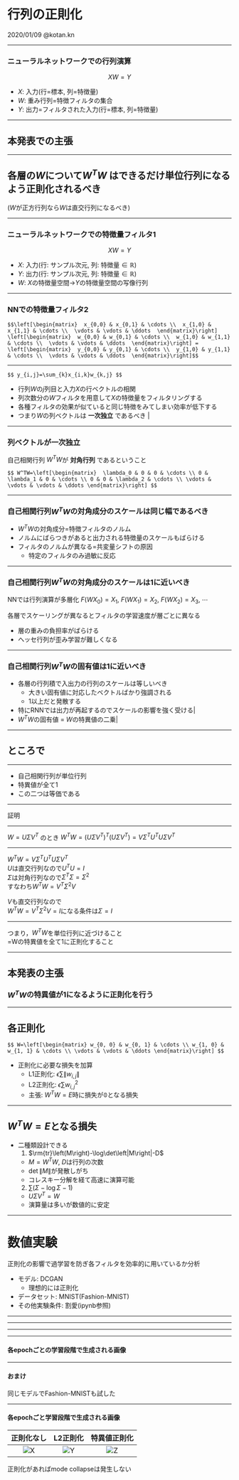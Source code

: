 # 行列の正則化
2020/01/09 @kotan.kn

---
### ニューラルネットワークでの行列演算
$$XW=Y$$
 - $X$: 入力(行=標本, 列=特徴量)
 - $W$: 重み行列=特徴フィルタの集合
 - $Y$: 出力=フィルタされた入力(行=標本, 列=特徴量)

---

## 本発表での主張

---  

## 各層の$W$について$W^TW$ はできるだけ単位行列になるよう正則化されるべき
($W$が正方行列なら$W$は直交行列になるべき)

---  
### ニューラルネットワークでの特徴量フィルタ1
$$XW=Y$$
  
 - $X$: 入力(行: サンプル次元, 列: 特徴量$\in\mathbb{R}$)
 - $Y$: 出力(行: サンプル次元, 列: 特徴量$\in\mathbb{R}$)
 - $W$: $X$の特徴量空間$\rightarrow$$Y$の特徴量空間の写像行列

---
### NNでの特徴量フィルタ2
`$$\left[\begin{matrix} 
x_{0,0} & x_{0,1} & \cdots \\ 
x_{1,0} & x_{1,1} & \cdots \\ 
\vdots & \vdots & \ddots 
\end{matrix}\right]
\left[\begin{matrix} 
w_{0,0} & w_{0,1} & \cdots \\ 
w_{1,0} & w_{1,1} & \cdots \\ 
\vdots & \vdots & \ddots 
\end{matrix}\right] = 
\left[\begin{matrix} 
y_{0,0} & y_{0,1} & \cdots \\ 
y_{1,0} & y_{1,1} & \cdots \\ 
\vdots & \vdots & \ddots 
\end{matrix}\right]$$`

---

`$$
y_{i,j}=\sum_{k}x_{i,k}w_{k,j}
$$`

 - 行列$W$の$j$列目と入力$X$の行ベクトルの相関 
 - 列次数分の$W$フィルタを用意して$X$の特徴量をフィルタリングする 
 - 各種フィルタの効果が似ていると同じ特徴をみてしまい効率が低下する
 - つまり$W$の列ベクトルは **一次独立** であるべき |

---
### 列ベクトルが一次独立
自己相関行列 $W^TW$が **対角行列** であるということ

`$$
W^TW=\left[\begin{matrix} 
\lambda_0 & 0 & 0 & \cdots \\
0 & \lambda_1 & 0 & \cdots \\
0 & 0 & \lambda_2 & \cdots \\
\vdots & \vdots & \vdots & \ddots
\end{matrix}\right]
$$`

---  

### 自己相関行列$W^TW$の対角成分のスケールは同じ幅であるべき
 - $W^TW$の対角成分$=$特徴フィルタのノルム
 - ノルムにばらつきがあると出力される特徴量のスケールもばらける
 - フィルタのノルムが異なる$=$共変量シフトの原因
   - 特定のフィルタのみ過敏に反応

---  

### 自己相関行列$W^TW$の対角成分のスケールは1に近いべき
NNでは行列演算が多層化
$F(WX_0)=X_1,~F(WX_1)=X_2,~F(WX_2)=X_3,~\cdots$
  
各層でスケーリングが異なるとフィルタの学習速度が層ごとに異なる
 - 層の重みの負担率がばらける  
 - ヘッセ行列が歪み学習が難しくなる

---  

### 自己相関行列$W^TW$の固有値は$1$に近いべき
 - 各層の行列積で入出力の行列のスケールは等しいべき
   - 大きい固有値に対応したベクトルばかり強調される
   - $1$以上だと発散する
 - 特にRNNでは出力が再起するのでスケールの影響を強く受ける|  
 - $W^TW$の固有値 $=$ $W$の特異値の二乗|
  
---  

## ところで

---  

 - 自己相関行列が単位行列 
 - 特異値が全て1
 - この二つは等価である  

---  

証明  

---  

$W=U\Sigma V^T$
のとき
$W^TW=(U\Sigma V^T)^T(U\Sigma V^T)=V\Sigma^TU^TU\Sigma V^T$
  
---  

$W^TW=V\Sigma^TU^TU\Sigma V^T$  
$U$は直交行列なので$U^TU=I$  
$\Sigma$は対角行列なので$\Sigma^T\Sigma=\Sigma^2$  
すなわち$W^TW=V^T\Sigma^2V$  
  
$V$も直交行列なので  
$W^TW=V^T\Sigma^2V=I$になる条件は$\Sigma=I$  

---  

つまり，$W^TW$を単位行列に近づけること  
=Wの特異値を全て$1$に正則化すること

---    

## 本発表の主張
### $W^TW$の特異値が$1$になるように正則化を行う

---

## 各正則化
`$$
W=\left[\begin{matrix}
 w_{0, 0} & w_{0, 1} & \cdots \\
 w_{1, 0} & w_{1, 1} & \cdots \\
 \vdots & \vdots & \ddots
\end{matrix}\right]
$$`  
  
 - 正則化に必要な損失を加算
   - L1正則化: $\epsilon\sum\|w_{i,j}\|$
   - L2正則化: $\epsilon\sum w_{i,j}^2$
   - 主張: $W^TW=E$時に損失が$\mathbb{0}$となる損失

---

## $W^TW=E$となる損失
 - 二種類設計できる
   1. $\rm{tr}\left(M\right)-\log\det\left|M\right|-D$
    - $M=W^TW$, $D$は行列の次数
    - $\det\|M\|$が発散しがち
    - コレスキー分解を経て高速に演算可能
   2. $\sum\left(\Sigma-\log\Sigma-1\right)$
    - $U\Sigma V^T=W$
    - 演算量は多いが数値的に安定
    
---

# 数値実験
正則化の影響で過学習を防ぎ各フィルタを効率的に用いているか分析
 - モデル: DCGAN
   - 理想的には正則化
 - データセット: MNIST(Fashion-MNIST)
 - その他実験条件: 割愛(ipynb参照)

---  

---  

---  

---  

#### 各epochごとの学習段階で生成される画像

---  

#### おまけ
同じモデルでFashion-MNISTも試した

---  

#### 各epochごと学習段階で生成される画像

| 正則化なし | L2正則化 | 特異値正則化 |
|:--------:|:-------:|:----------:|
| ![X](https://github.com/sonitus/singular-regularization-pitch/blob/draft/assets/img/rout.gif?raw=true) | ![Y](https://github.com/sonitus/singular-regularization-pitch/blob/draft/assets/img/lout.gif?raw=true) | ![Z](https://github.com/sonitus/singular-regularization-pitch/blob/draft/assets/img/qout.gif?raw=true) |

正則化があればmode collapseは発生しない  